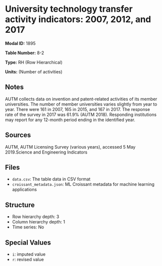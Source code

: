 # University technology transfer activity indicators: 2007, 2012, and 2017

**Modal ID:** 1895

**Table Number:** 8-2

**Type:** RH (Row Hierarchical)

**Units:** (Number of activities)

## Notes

AUTM collects data on invention and patent-related activities of its member universities. The number of member universities varies slightly from year to year. There were 161 in 2007, 165 in 2015, and 167 in 2017. The response rate of the survey in 2017 was 61.9% (AUTM 2018). Responding institutions may report for any 12-month period ending in the identified year.

## Sources

AUTM, AUTM Licensing Survey (various years), accessed 5 May 2019.Science and Engineering Indicators

## Files

- `data.csv`: The table data in CSV format
- `croissant_metadata.json`: ML Croissant metadata for machine learning applications

## Structure

- Row hierarchy depth: 3
- Column hierarchy depth: 1
- Time series: No

## Special Values

- `i`: imputed value
- `r`: revised value
